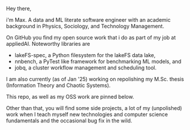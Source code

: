 Hey there, 

i'm Max. A data and ML literate software engineer with an academic background in Physics, Sociology, and Technology Management.

On GitHub you find my open source work that i do as part of my job at appliedAI. Noteworthy libraries are 

- lakeFS-spec, a Python filesystem for the lakeFS data lake,
- nnbench, a PyTest like framework for benchmarking ML models, and
- jobq, a cluster workflow management and scheduling tool.

I am also currently (as of Jan '25) working on repolishing my M.Sc. thesis (Information Theory and Chaotic Systems). 

This repo, as well as my OSS work are pinned below.

Other than that, you will find some side projects, a lot of my (unpolished) work when I teach myself new technologies and computer science fundamentals and the occasional bug fix in the wild.


